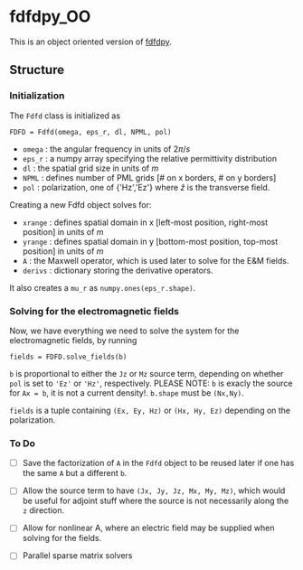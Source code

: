# fdfdpy_OO

This is an object oriented version of [fdfdpy](https://github.com/fancompute/fdfdpy).

## Structure

### Initialization

The `Fdfd` class is initialized as

	FDFD = Fdfd(omega, eps_r, dl, NPML, pol)

- `omega` : the angular frequency in units of $2\pi/s$
- `eps_r` : a numpy array specifying the relative permittivity distribution
- `dl` : the spatial grid size in units of $m$
- `NPML` : defines number of PML grids [# on x borders, # on y borders]
- `pol` : polarization, one of {'Hz','Ez'} where $\hat{z}$ is the transverse field.

Creating a new Fdfd object solves for:

- `xrange` : defines spatial domain in x [left-most position, right-most position] in units of $m$
- `yrange` : defines spatial domain in y [bottom-most position, top-most position] in units of $m$
- `A` : the Maxwell operator, which is used later to solve for the E&M fields.
- `derivs` : dictionary storing the derivative operators.

It also creates a `mu_r` as `numpy.ones(eps_r.shape)`. 

### Solving for the electromagnetic fields

Now, we have everything we need to solve the system for the electromagnetic fields, by running

	fields = FDFD.solve_fields(b)
	
`b` is proportional to either the `Jz` or `Mz` source term, depending on whether `pol` is set to `'Ez'` or `'Hz'`, respectively.  PLEASE NOTE: `b` is exacly the source for `Ax = b`, it is not a current density!.  `b.shape` must be `(Nx,Ny)`.

`fields` is a tuple containing `(Ex, Ey, Hz)` or `(Hx, Hy, Ez)` depending on the polarization.


### To Do

- [ ] Save the factorization of `A` in the `Fdfd` object to be reused later if one has the same `A` but a different `b`.
- [ ] Allow the source term to have `(Jx, Jy, Jz, Mx, My, Mz)`, which would be useful for adjoint stuff where the source is not necessarily along the `z` direction.
- [ ] Allow for nonlinear A, where an electric field may be supplied when solving for the fields.
- [ ] Parallel sparse matrix solvers


